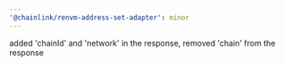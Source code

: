 ```yaml
---
'@chainlink/renvm-address-set-adapter': minor
---
```


added 'chainId' and 'network' in the response, removed 'chain' from the response
